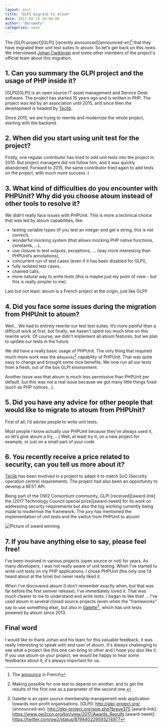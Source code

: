 ```yaml
---
layout: post
title: "GLPI migrate to atoum"
date: 2017-08-10 10:00:00
author: "@Grummfy"
categories: news
---
```


The [GLPI project][GLPI] [recently announced][announced-en][^1] that they have migrated their unit test suites to atoum. So let's get back on
this news. We interviewed [Johan Cwiklinski](https://github.com/trasher) and some other members of the project's official team about this migration.

## 1. Can you summary the GLPI project and the usage of PHP inside it?

[GLPI][GLPI] is an open source IT asset management and Service Desk software. The project has started 15 years ago and is written in PHP.
The project was led by an association until 2015, and since then the development is headed by [Teclib](www.teclib.com).

Since 2015, we are trying to rewrite and modernize the whole project, starting with the backend.

## 2. When did you start using unit test for the project?

Firstly, one regular contributor has tried to add unit tests into the project in 2010. But project managers did not follow him, and it was quickly abandoned.
Forward to 2015, the same contributor tried again to add tests on the project, with much more success :)

## 3. What kind of difficulties do you encounter with PHPUnit? Why did you choose atoum instead of other tools to resolve it?

We didn’t really face issues with PHPUnit. This is more a technical choice that was led by atoum capabilities, like:

* testing variable types (if you test an integer and get a string, this is not correct),
* wonderful mocking system (that allows mocking PHP native functions, constants, …),
* use closure to test outputs, exceptions, … (way more interesting than PHPUnit’s annotations),
* concurrent run of test cases (even if it has been disabled for GLPI),
* fully isolated test cases,
* chained calls,
* more natural way to write tests (this is maybe just my point of view - but this is really simpler to me).

Last but not least: atoum is a French project at the origin, just like GLPI!

## 4. Did you face some issues during the migration from PHPUnit to atoum?

Well… We had to entirely rewrite our test test suites. It’s more painful than a difficult work at first, but finally, we haven't spent too much time on this rewrite work.
Of course, we didn’t implement all atoum features, but we plan to update our tests in the future.

We did have a really basic usage of PHPUnit. The only thing that required much more work was the `@depends`[^2] capability of PHPUnit.
That was quite easy to change and brought some nice benefits: We now run all our tests from a fresh, out of the box GLPI environment.

Another issue was that atoum is much less permissive than PHPUnit per default, but this was not a real issue because we got many little things fixed (such as PHP notices…).

## 5. Did you have any advice for other people that would like to migrate to atoum from PHPUnit?

First of all, I’d advise people to write unit tests.

Most people I know actually use PHPUnit because they’ve always used it, so let’s give atoum a try, …) Well, at least try it, on a new project for example,
or just on a small part of your code.

## 6. You recently receive a price related to security, can you tell us more about it?

[Teclib](www.teclib.com) has been involved in a project to adapt it to match SoC (Security operation centre) requirements. The project had also been an opportunity to develop a REST API.

Being part of the OW2 Consortium community, GLPI [received][award-link] the [2017 Technology Council special prize][award-tweet] for its work on addressing security requirements but 
also the big working currently being made to modernise the framework. The jury has mentioned the implementation of unit tests and the switch from PHPUnit to atoum!

![Picture of award winning](https://pbs.twimg.com/media/DDRlUoSXgAAXBIp.jpg "Award winning")

## 7. If you have anything else to say, please feel free!

I’ve been involved in various projects (open source or not) for years. As many developers, I was not really aware of unit testing.
When I’ve started to write unit tests on my PHP applications, I chose PHPUnit (the only one I’d heard about at the time) but never really liked it.

When I’ve discovered atoum (I don’t remember exactly when, but that was far before the first semver release), I’ve immediately loved it. That was much
clearer to me to understand and write tests. I began to like that! …
I’ve used atoum in several closed source projects (even when the "frameworks" say to use something else), but also in [Galette](http://galette.eu)[^3],
which has unit tests powered by atoum since 2013.



## Final word
I would like to thank Johan and his team for this valuable feedback, it was really interesting to speak with end user of atoum. It's always challenging to see what a project
like this one can bring to other and I hope you also like it. If you use atoum on your project, we would be happy to hear some feedbacks about it, it's always important for us.


[^1]: The [announce](http://glpi-project.org/spip.php?breve374) in French
[^2]: Making possible for one test to depend on another, and to get the results of the first one as a parameter of the second one.
[^3]: Galette is an open source membership management web application towards non-profit organisations.
[GLPI]: http://glpi-project.org/
[announced-en]: http://glpi-project.org/spip.php?breve375
[award-link]: https://www.ow2con.org/bin/view/2017/Awards_Results
[award-tweet]: https://twitter.com/ow2/status/879440229593214977

